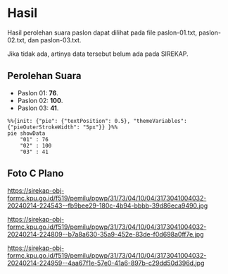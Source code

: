 # Hasil

Hasil perolehan suara paslon dapat dilihat pada file paslon-01.txt, paslon-02.txt, dan paslon-03.txt.

Jika tidak ada, artinya data tersebut belum ada pada SIREKAP.

## Perolehan Suara

 * Paslon 01: **76**.
 * Paslon 02: **100**.
 * Paslon 03: **41**.

```mermaid
%%{init: {"pie": {"textPosition": 0.5}, "themeVariables": {"pieOuterStrokeWidth": "5px"}} }%%
pie showData
    "01" : 76
    "02" : 100
    "03" : 41
```
## Foto C Plano

https://sirekap-obj-formc.kpu.go.id/f519/pemilu/ppwp/31/73/04/10/04/3173041004032-20240214-224543--fb9bee29-180c-4b94-bbbb-39d86eca9490.jpg

https://sirekap-obj-formc.kpu.go.id/f519/pemilu/ppwp/31/73/04/10/04/3173041004032-20240214-224809--b7a8a630-35a9-452e-83de-f0d698a0ff7e.jpg

https://sirekap-obj-formc.kpu.go.id/f519/pemilu/ppwp/31/73/04/10/04/3173041004032-20240214-224959--4aa67f1e-57e0-41a6-897b-c29dd50d396d.jpg
